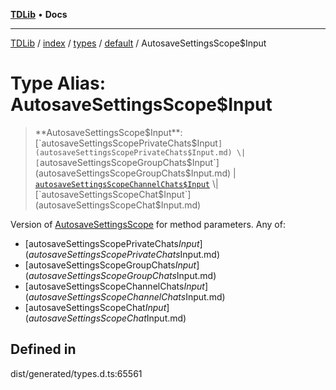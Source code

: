[**TDLib**](../../../../../../README.md) • **Docs**

***

[TDLib](../../../../../../modules.md) / [index](../../../../../README.md) / [types](../../../README.md) / [default](../README.md) / AutosaveSettingsScope$Input

# Type Alias: AutosaveSettingsScope$Input

> **AutosaveSettingsScope$Input**: [`autosaveSettingsScopePrivateChats$Input`](autosaveSettingsScopePrivateChats$Input.md) \| [`autosaveSettingsScopeGroupChats$Input`](autosaveSettingsScopeGroupChats$Input.md) \| [`autosaveSettingsScopeChannelChats$Input`](autosaveSettingsScopeChannelChats$Input.md) \| [`autosaveSettingsScopeChat$Input`](autosaveSettingsScopeChat$Input.md)

Version of [AutosaveSettingsScope](AutosaveSettingsScope.md) for method parameters.
Any of:
- [autosaveSettingsScopePrivateChats$Input](autosaveSettingsScopePrivateChats$Input.md)
- [autosaveSettingsScopeGroupChats$Input](autosaveSettingsScopeGroupChats$Input.md)
- [autosaveSettingsScopeChannelChats$Input](autosaveSettingsScopeChannelChats$Input.md)
- [autosaveSettingsScopeChat$Input](autosaveSettingsScopeChat$Input.md)

## Defined in

dist/generated/types.d.ts:65561
